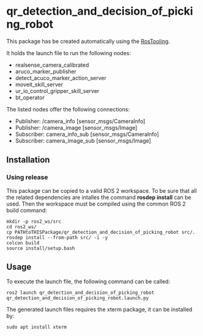 # qr_detection_and_decision_of_picking_robot

This package has be created automatically using the [RosTooling](https://github.com/ipa320/RosTooling).


It holds the launch file to run the following nodes:
- realsense_camera_calibrated
- aruco_marker_publisher
- detect_acuco_marker_action_server
- moveit_skill_server
- ur_io_control_gripper_skill_server
- bt_operator

The listed nodes offer the following connections:
- Publisher: /camera_info [sensor_msgs/CameraInfo]
- Publisher: /camera_image [sensor_msgs/Image]
- Subscriber: camera_info_sub [sensor_msgs/CameraInfo]
- Subscriber: camera_image_sub [sensor_msgs/Image]

## Installation

### Using release

This package can be copied to a valid ROS 2 workspace. To be sure that all the related dependencies are intalles the command **rosdep install** can be used.
Then the workspace must be compiled using the common ROS 2 build command:

```
mkdir -p ros2_ws/src
cd ros2_ws/
cp PATHtoTHISPackage/qr_detection_and_decision_of_picking_robot src/. 
rosdep install --from-path src/ -i -y
colcon build
source install/setup.bash
```



## Usage


To execute the launch file, the following command can be called:

```
ros2 launch qr_detection_and_decision_of_picking_robot qr_detection_and_decision_of_picking_robot.launch.py
```

The generated launch files requires the xterm package, it can be installed by:

```
sudo apt install xterm
```



